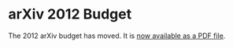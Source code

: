 arXiv 2012 Budget
=================

The 2012 arXiv budget has moved. It is [now available as a PDF
file](https://confluence.cornell.edu/x/BKpRF).
